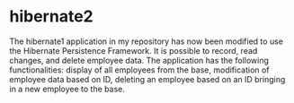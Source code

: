 # hibernate2
The hibernate1 application in my repository has now been modified to use the Hibernate Persistence Framework.
It is possible to record, read changes, and delete employee data.
The application has the following functionalities:
display of all employees from the base,
modification of employee data based on ID,
deleting an employee based on an ID
bringing in a new employee to the base.
